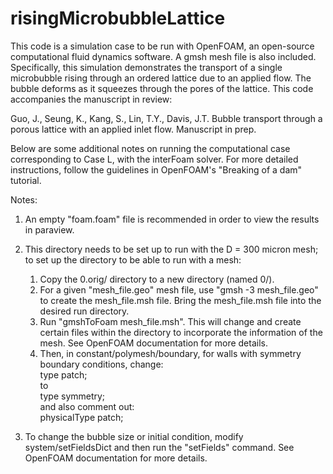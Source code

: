 # risingMicrobubbleLattice

This code is a simulation case to be run with OpenFOAM, an open-source computational fluid dynamics software. A gmsh mesh file is also included. Specifically, this simulation demonstrates the transport of a single microbubble rising through an ordered lattice due to an applied flow. The bubble deforms as it squeezes through the pores of the lattice. This code accompanies the manuscript in review:

Guo, J., Seung, K., Kang, S., Lin, T.Y., Davis, J.T. Bubble transport through a porous lattice with an applied inlet flow. Manuscript in prep. 

Below are some additional notes on running the computational case corresponding to Case L, with the interFoam solver. For more detailed instructions, follow the guidelines in OpenFOAM's "Breaking of a dam" tutorial.

Notes:
1. An empty "foam.foam" file is recommended in order to view the results in paraview.
2. This directory needs to be set up to run with the D = 300 micron mesh; to set up the directory to be able to run with a mesh:
    1. Copy the 0.orig/ directory to a new directory (named 0/).
    2. For a given "mesh_file.geo" mesh file, use "gmsh -3 mesh_file.geo" to create the mesh_file.msh file. Bring the mesh_file.msh file into the desired run directory.
    3. Run "gmshToFoam mesh_file.msh". This will change and create certain files within the directory to incorporate the information of the mesh. See OpenFOAM documentation for more details.
    4. Then, in constant/polymesh/boundary, for walls with symmetry boundary conditions, change:  
    type            patch;  
to  
    type            symmetry;  
and also comment out:  
    physicalType    patch;  
  
3. To change the bubble size or initial condition, modify system/setFieldsDict and then run the "setFields" command. See OpenFOAM documentation for more details.
